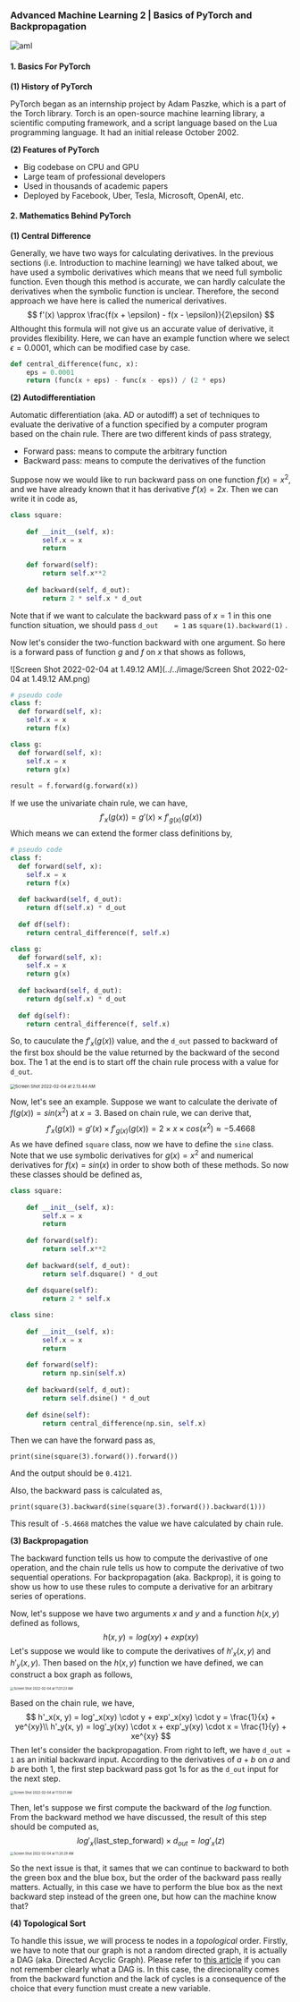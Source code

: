 ### Advanced Machine Learning 2 | Basics of PyTorch and Backpropagation

![aml](../../image/aml.png)

#### 1. Basics For PyTorch

**(1) History of PyTorch**

PyTorch began as an internship project by Adam Paszke, which is a part of the Torch library. Torch is an open-source machine learning library, a scientific computing framework, and a script language based on the Lua programming language. It had an initial release October 2002.

**(2) Features of PyTorch**

* Big codebase on CPU and GPU
* Large team of professional developers
* Used in thousands of academic papers
* Deployed by Facebook, Uber, Tesla, Microsoft, OpenAI, etc.

#### 2. Mathematics Behind PyTorch

**(1) Central Difference**

Generally, we have two ways for calculating derivatives. In the previous sections (i.e. Introduction to machine learning) we have talked about, we have used a symbolic derivatives which means that we need full symbolic function. Even though this method is accurate, we can hardly calculate the derivatives when the symbolic function is unclear. Therefore, the second approach we have here is called the numerical derivatives. 
$$
f'(x) \approx \frac{f(x + \epsilon) - f(x - \epsilon)}{2\epsilon}
$$
Althought this formula will not give us an accurate value of derivative, it provides flexibility. Here, we can have an example function where we select $\epsilon = 0.0001$, which can be modified case by case.

```python
def central_difference(func, x):
    eps = 0.0001
    return (func(x + eps) - func(x - eps)) / (2 * eps)
```

**(2) Autodifferentiation**

Automatic differentiation (aka. AD or autodiff) a set of techniques to evaluate the derivative of a function specified by a computer program based on the chain rule. There are two different kinds of pass strategy,

* Forward pass: means to compute the arbitrary function
* Backward pass: means to compute the derivatives of the function

Suppose now we would like to run backward pass on one function $f(x) = x^2$, and we have already known that it has derivative $f'(x) = 2x$. Then we can write it in code as,

```python
class square:
    
    def __init__(self, x):
        self.x = x
        return
    
    def forward(self):
        return self.x**2
    
    def backward(self, d_out):
        return 2 * self.x * d_out
```

Note that if we want to calculate the backward pass of $x = 1$ in this one function situation, we should pass `d_out	= 1` as `square(1).backward(1)` .

Now let's consider the two-function backward with one argument. So here is a forward pass of function $g$ and $f$ on $x$ that shows as follows,

![Screen Shot 2022-02-04 at 1.49.12 AM](../../image/Screen Shot 2022-02-04 at 1.49.12 AM.png)

```python
# pseudo code
class f:
  def forward(self, x):
    self.x = x
    return f(x)

class g:
  def forward(self, x):
    self.x = x
    return g(x)
  
result = f.forward(g.forward(x))
```

If we use the univariate chain rule, we can have,
$$
f'_x(g(x)) = g'(x) \times f'_{g(x)}(g(x))
$$
Which means we can extend the former class definitions by,

```python
# pseudo code
class f:
  def forward(self, x):
    self.x = x
    return f(x)
  
  def backward(self, d_out):
    return df(self.x) * d_out
  
  def df(self):
    return central_difference(f, self.x)

class g:
  def forward(self, x):
    self.x = x
    return g(x)
  
  def backward(self, d_out):
    return dg(self.x) * d_out
  
  def dg(self):
    return central_difference(f, self.x)
```

So, to cauculate the $f'_x(g(x))$ value, and the `d_out` passed to backward of the first box should be the value returned by the backward of the second box. The 1 at the end is to start off the chain rule process with a value for `d_out`.

<img src="/Users/apple/Dropbox/SereneField3/Blog/image/Screen Shot 2022-02-04 at 2.13.44 AM.png" alt="Screen Shot 2022-02-04 at 2.13.44 AM" style="zoom:55%;" />

Now, let's see an example. Suppose we want to calculate the derivate of $f(g(x)) = sin(x^2)$ at $x = 3$. Based on chain rule, we can derive that,
$$
f'_x(g(x)) = g'(x) \times f'_{g(x)}(g(x)) = 2 \times x \times cos(x^2) \approx -5.4668
$$
As we have defined `square` class, now we have to define the `sine` class. Note that we use symbolic derivatives for $g(x) = x^2$ and numerical derivatives for $f(x) = sin(x)$ in order to show both of these methods. So now these classes should be defined as,

```python
class square:
    
    def __init__(self, x):
        self.x = x
        return
    
    def forward(self):
        return self.x**2
    
    def backward(self, d_out):
        return self.dsquare() * d_out
    
    def dsquare(self):
        return 2 * self.x

class sine:
    
    def __init__(self, x):
        self.x = x
        return
    
    def forward(self):
        return np.sin(self.x)
    
    def backward(self, d_out):
        return self.dsine() * d_out
      
    def dsine(self):
      	return central_difference(np.sin, self.x)
```

Then we can have the forward pass as,

```
print(sine(square(3).forward()).forward())
```

And the output should be `0.4121`.

Also, the backward pass is calculated as,

```
print(square(3).backward(sine(square(3).forward()).backward(1)))
```

This result of  `-5.4668` matches the value we have calculated by chain rule.

**(3) Backpropagation**

The backward function tells us how to compute the derivastive of one operation, and the chain rule tells us how to compute the derivative of two sequential operations. For backpropagation (aka. Backprop), it is going to show us how to use these rules to compute a derivative for an arbitrary series of operations.

Now, let's suppose we have two arguments $x$ and $y$ and a function $h(x, y)$ defined as follows,
$$
h(x, y) = log(xy) + exp(xy)
$$
Let's suppose we would like to compute the derivatives of $h'_x(x, y)$ and $h'_y(x, y)$. Then based on the $h(x, y)$ function we have defined, we can construct a box graph as follows,

<img src="../../image/Screen Shot 2022-02-04 at 11.01.23 AM.png" alt="Screen Shot 2022-02-04 at 11.01.23 AM" style="zoom:40%;" />

Based on the chain rule, we have,
$$
h'_x(x, y) = log'_x(xy) \cdot y + exp'_x(xy) \cdot y = \frac{1}{x} + ye^{xy}\\
h'_y(x, y) = log'_y(xy) \cdot x + exp'_y(xy) \cdot x = \frac{1}{y} + xe^{xy}
$$
Then let's consider the backpropagation. From right to left, we have `d_out = 1` as an initial backward input. According to the derivatives of $a + b$ on $a$ and $b$ are both 1, the first step backward pass got 1s for as the `d_out` input for the next step.

<img src="../../image/Screen Shot 2022-02-04 at 11.13.01 AM.png" alt="Screen Shot 2022-02-04 at 11.13.01 AM" style="zoom:40%;" />

Then, let's suppose we first compute the backward of the $log$ function. From the backward method we have discussed, the result of this step should be computed as,
$$
log'_x(\text{last_step_forward}) \times d_{out} = log'_x(z)
$$
<img src="/Users/apple/Dropbox/SereneField3/Blog/image/Screen Shot 2022-02-04 at 11.20.29 AM.png" alt="Screen Shot 2022-02-04 at 11.20.29 AM" style="zoom:40%;" />

So the next issue is that, it sames that we can continue to backward to both the green box and the blue box, but the order of the backward pass really matters. Actually, in this case we have to perform the blue box as the next backward step instead of the green one, but how can the machine know that?

**(4) Topological Sort**

To handle this issue, we will process te nodes in a *topological* order. Firstly, we have to note that our graph is not a random directed graph, it is actually a DAG (aka. Directed Acyclic Graph). Please refer to [this article](https://serenefield.com/Blog/posts/DataPipeline/2021-12-01_Data-Pipeline-2---Airflow-Architecture-and-Directed-Acyclic-Graph-c4cd9949af0e.html) if you can not remember clearly what a DAG is. In this case, the direcionality comes from the backward function and the lack of cycles is a consequence of the choice that every function must create a new variable.
